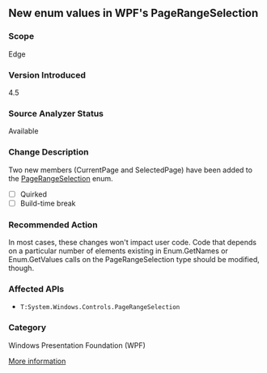 ## New enum values in WPF's PageRangeSelection

### Scope
Edge

### Version Introduced
4.5

### Source Analyzer Status
Available

### Change Description
Two new members (CurrentPage and SelectedPage) have been added to the [PageRangeSelection](https://msdn.microsoft.com/en-us/library/system.windows.controls.pagerangeselection(v=vs.110).aspx) enum.

- [ ] Quirked
- [ ] Build-time break

### Recommended Action
In most cases, these changes won't impact user code. Code that depends on a particular number of elements existing in Enum.GetNames or Enum.GetValues calls on the PageRangeSelection type should be modified, though.

### Affected APIs
* `T:System.Windows.Controls.PageRangeSelection`

### Category
Windows Presentation Foundation (WPF)

[More information](https://msdn.microsoft.com/en-us/library/hh367887(v=vs.110).aspx#wpf)

<!--
    ### Notes
    Look for cast to PageRangeSelection, or Enum.GetNames or Enum.GetValues calls taking this type as input
-->

<!-- breaking change id: 37 -->
